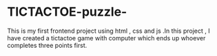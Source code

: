 # TICTACTOE-puzzle-
This is my first frontend project using html , css and js .In this project , I have created a tictactoe game with computer which ends up whoever completes three points first.
